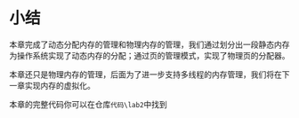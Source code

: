 # 小结

本章完成了动态分配内存的管理和物理内存的管理，我们通过划分出一段静态内存为操作系统实现了动态内存的分配；通过页的管理模式，实现了物理页的分配器。

本章还只是物理内存的管理，后面为了进一步支持多线程的内存管理，我们将在下一章实现内存的虚拟化。

本章的完整代码你可以在仓库`代码\lab2`中找到